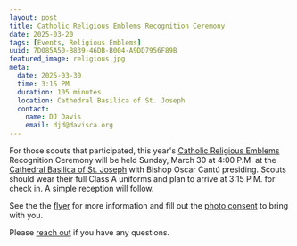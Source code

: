 ```yaml
---
layout: post
title: Catholic Religious Emblems Recognition Ceremony
date: 2025-03-20
tags: [Events, Religious Emblems]
uuid: 7D085A50-B839-46DB-B004-A9DD7956F89B
featured_image: religious.jpg
meta:
  date: 2025-03-30
  time: 3:15 PM
  duration: 105 minutes
  location: Cathedral Basilica of St. Joseph
  contact:
    name: DJ Davis
    email: djd@davisca.org
---
```


For those scouts that participated, this year's [Catholic Religious Emblems](/2024/09/28/religious-emblems/) Recognition Ceremony will be held Sunday, March 30 at 4:00 P.M. at the [Cathedral Basilica of St. Joseph](https://www.stjosephcathedral.org) with Bishop Oscar Cantú presiding. Scouts should wear their full Class A uniforms and plan to arrive at 3:15 P.M. for check in. A simple reception will follow.

See the the [flyer](/pdf/2025/2025-emblems-ceremony.pdf) for more information and fill out the [photo consent](/pdf/2025/2025-emblems-ceremony-photo-consent.pdf) to bring with you.

Please [reach out](mailto:djd@apple.com) if you have any questions.
